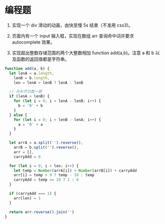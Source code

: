 # 编程题

1. 实现一个 div 滑动的动画，由快至慢 5s 结束（不准用 css3)。

2. 页面内有一个 input 输入框，实现在数组 arr 查询命中词并要求 autocomplete 效果。

3. 实现超出整数存储范围的两个大整数相加 function add(a,b)。注意 a 和 b 以及函数的返回值都是字符串。

```js
function add(a, b) {
  let lenA = a.length,
    lenB = b.length,
    len = lenA > lenB ? lenA : lenB

  // 先补齐位数一致
  if (lenA > lenB) {
    for (let i = 0; i < lenA - lenB; i++) {
      b = '0' + b
    }
  } else {
    for (let i = 0; i < lenB - lenA; i++) {
      a = '0' + a
    }
  }

  let arrA = a.split('').reverse(),
    arrB = b.split('').reverse(),
    arr = [],
    carryAdd = 0

  for (let i = 0; i < len; i++) {
    let temp = Number(arrA[i]) + Number(arrB[i]) + carryAdd
    arr[i] = temp > 9 ? temp - 10 : temp
    carryAdd = temp >= 10 ? 1 : 0
  }

  if (carryAdd === 1) {
    arr[len] = 1
  }

  return arr.reverse().join('')
}
```

